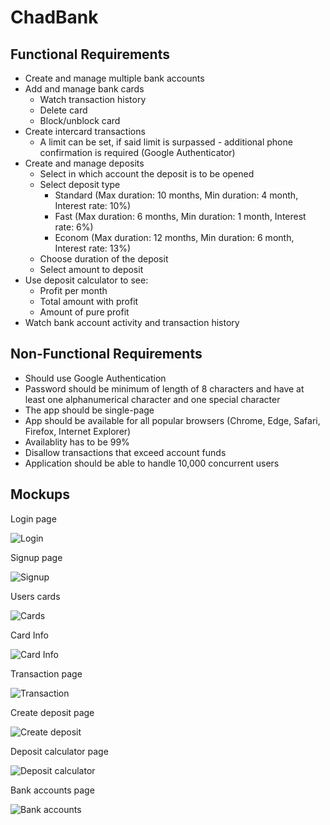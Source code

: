# ChadBank

## Functional Requirements
* Create and manage multiple bank accounts
* Add and manage bank cards
  * Watch transaction history
  * Delete card
  * Block/unblock card
* Create intercard transactions
  * A limit can be set, if said limit is surpassed - additional phone confirmation is required (Google Authenticator)
* Create and manage deposits
  * Select in which account the deposit is to be opened
  * Select deposit type
    * Standard (Max duration: 10 months, Min duration: 4 month, Interest rate: 10%)
    * Fast (Max duration: 6 months, Min duration: 1 month, Interest rate: 6%)
    * Econom (Max duration: 12 months, Min duration: 6 month, Interest rate: 13%)
  * Choose duration of the deposit
  * Select amount to deposit
* Use deposit calculator to see:
  * Profit per month
  * Total amount with profit
  * Amount of pure profit
* Watch bank account activity and transaction history

## Non-Functional Requirements
* Should use Google Authentication
* Password should be minimum of length of 8 characters and have at least one alphanumerical character and one special character
* The app should be single-page
* App should be available for all popular browsers (Chrome, Edge, Safari, Firefox, Internet Explorer)
* Availablity has to be 99%
* Disallow transactions that exceed account funds
* Application should be able to handle 10,000 concurrent users

## Mockups
Login page

![Login](https://user-images.githubusercontent.com/48299203/202922088-8f292fdd-6df3-4f1c-bf43-2ea6eee713a2.png)


Signup page

![Signup](https://user-images.githubusercontent.com/48299203/202922163-b0d0fe40-e2d0-4151-a95e-9aa826b63a85.png)


Users cards

![Cards](https://user-images.githubusercontent.com/48299203/202922193-a8617f9f-66b8-4444-ba6c-406723c9b58c.png)


Card Info

![Card Info](https://user-images.githubusercontent.com/48299203/202922209-7d1805ce-e801-4ae5-84e4-bbc76a96ad48.png)


Transaction page

![Transaction](https://user-images.githubusercontent.com/48299203/202922258-e2840abd-db33-4e30-90d2-4f300a9f02b7.png)


Create deposit page

![Create deposit](https://user-images.githubusercontent.com/48299203/202922282-3b9fbdb5-95a7-456a-8e0d-576923e04609.png)


Deposit calculator page

![Deposit calculator](https://user-images.githubusercontent.com/48299203/202922318-7390a123-7513-42b4-b54b-c38a25a99f23.png)


Bank accounts page

![Bank accounts](https://user-images.githubusercontent.com/48299203/202922355-33d1c2da-2060-4550-978b-82f478f24936.png)
